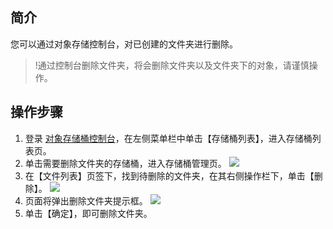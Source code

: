 ## 简介
您可以通过对象存储控制台，对已创建的文件夹进行删除。

>!通过控制台删除文件夹，将会删除文件夹以及文件夹下的对象，请谨慎操作。

## 操作步骤
1. 登录 [对象存储桶控制台](https://console.cloud.tencent.com/cos5)，在左侧菜单栏中单击【存储桶列表】，进入存储桶列表页。
2. 单击需要删除文件夹的存储桶，进入存储桶管理页。
![](https://main.qcloudimg.com/raw/f0868afb4209d10b0c152b6e364fc460.jpg)
3. 在【文件列表】页签下，找到待删除的文件夹，在其右侧操作栏下，单击【删除】。
![](https://main.qcloudimg.com/raw/b1f90f6b170bfc560442209a840af879.jpg)
4. 页面将弹出删除文件夹提示框。
![](https://main.qcloudimg.com/raw/8feb4d380b081f42808321391be26e30.png)
5. 单击【确定】，即可删除文件夹。
